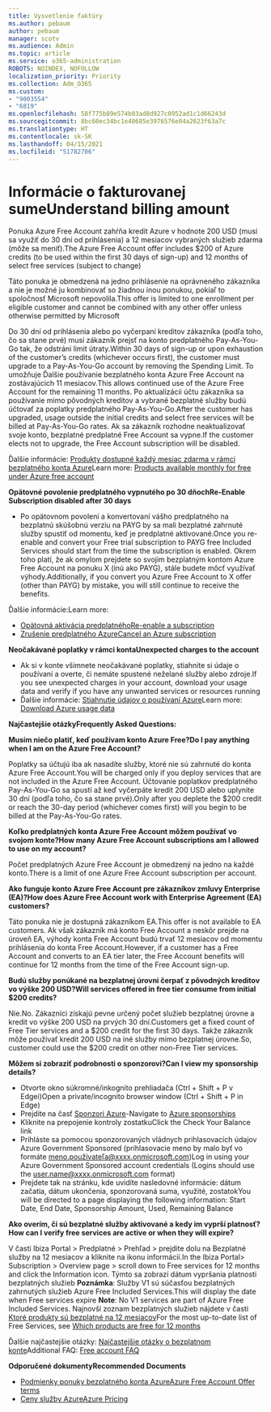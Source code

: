 ```yaml
---
title: Vysvetlenie faktúry
ms.author: pebaum
author: pebaum
manager: scotv
ms.audience: Admin
ms.topic: article
ms.service: o365-administration
ROBOTS: NOINDEX, NOFOLLOW
localization_priority: Priority
ms.collection: Adm_O365
ms.custom:
- "9003554"
- "6819"
ms.openlocfilehash: 58f775b89e574b03ad8d927c0952ad1c1d66243d
ms.sourcegitcommit: 8bc60ec34bc1e40685e3976576e04a2623f63a7c
ms.translationtype: HT
ms.contentlocale: sk-SK
ms.lasthandoff: 04/15/2021
ms.locfileid: "51782706"
---
```

# <a name="understand-billing-amount"></a><span data-ttu-id="f7e19-102">Informácie o fakturovanej sume</span><span class="sxs-lookup"><span data-stu-id="f7e19-102">Understand billing amount</span></span>

<span data-ttu-id="f7e19-103">Ponuka Azure Free Account zahŕňa kredit Azure v hodnote 200 USD (musí sa využiť do 30 dní od prihlásenia) a 12 mesiacov vybraných služieb zdarma (môže sa meniť).</span><span class="sxs-lookup"><span data-stu-id="f7e19-103">The Azure Free Account offer includes $200 of Azure credits (to be used within the first 30 days of sign-up) and 12 months of select free services (subject to change)</span></span>

<span data-ttu-id="f7e19-104">Táto ponuka je obmedzená na jedno prihlásenie na oprávneného zákazníka a nie je možné ju kombinovať so žiadnou inou ponukou, pokiaľ to spoločnosť Microsoft nepovolila.</span><span class="sxs-lookup"><span data-stu-id="f7e19-104">This offer is limited to one enrollment per eligible customer and cannot be combined with any other offer unless otherwise permitted by Microsoft</span></span>

<span data-ttu-id="f7e19-105">Do 30 dní od prihlásenia alebo po vyčerpaní kreditov zákazníka (podľa toho, čo sa stane prvé) musí zákazník prejsť na konto predplatného Pay-As-You-Go tak, že odstráni limit útraty.</span><span class="sxs-lookup"><span data-stu-id="f7e19-105">Within 30 days of sign-up or upon exhaustion of the customer’s credits (whichever occurs first), the customer must upgrade to a Pay-As-You-Go account by removing the Spending Limit.</span></span> <span data-ttu-id="f7e19-106">To umožňuje Ďalšie používanie bezplatného konta Azure Free Account na zostávajúcich 11 mesiacov.</span><span class="sxs-lookup"><span data-stu-id="f7e19-106">This allows continued use of the Azure Free Account for the remaining 11 months.</span></span> <span data-ttu-id="f7e19-107">Po aktualizácii účtu zákazníka sa používanie mimo pôvodných kreditov a vybrané bezplatné služby budú účtovať za poplatky predplatného Pay-As-You-Go.</span><span class="sxs-lookup"><span data-stu-id="f7e19-107">After the customer has upgraded, usage outside the initial credits and select free services will be billed at Pay-As-You-Go rates.</span></span> <span data-ttu-id="f7e19-108">Ak sa zákazník rozhodne neaktualizovať svoje konto, bezplatné predplatné Free Account sa vypne.</span><span class="sxs-lookup"><span data-stu-id="f7e19-108">If the customer elects not to upgrade, the Free Account subscription will be disabled.</span></span>

<span data-ttu-id="f7e19-109">Ďalšie informácie: [Produkty dostupné každý mesiac zdarma v rámci bezplatného konta Azure](https://azure.microsoft.com/free/free-account-faq/)</span><span class="sxs-lookup"><span data-stu-id="f7e19-109">Learn more: [Products available monthly for free under Azure free account](https://azure.microsoft.com/free/free-account-faq/)</span></span>

<span data-ttu-id="f7e19-110">**Opätovné povolenie predplatného vypnutého po 30 dňoch**</span><span class="sxs-lookup"><span data-stu-id="f7e19-110">**Re-Enable Subscription disabled after 30 days**</span></span>

- <span data-ttu-id="f7e19-111">Po opätovnom povolení a konvertovaní vášho predplatného na bezplatnú skúšobnú verziu na PAYG by sa mali bezplatné zahrnuté služby spustiť od momentu, keď je predplatné aktivované.</span><span class="sxs-lookup"><span data-stu-id="f7e19-111">Once you re-enable and convert your Free trial subscription to PAYG free Included Services should start from the time the subscription is enabled.</span></span> <span data-ttu-id="f7e19-112">Okrem toho platí, že ak omylom prejdete so svojim bezplatným kontom Azure Free Account na ponuku X (inú ako PAYG), stále budete môcť využívať výhody.</span><span class="sxs-lookup"><span data-stu-id="f7e19-112">Additionally, if you convert you Azure Free Account to X offer (other than PAYG) by mistake, you will still continue to receive the benefits.</span></span>

<span data-ttu-id="f7e19-113">Ďalšie informácie:</span><span class="sxs-lookup"><span data-stu-id="f7e19-113">Learn more:</span></span> 
- [<span data-ttu-id="f7e19-114">Opätovná aktivácia predplatného</span><span class="sxs-lookup"><span data-stu-id="f7e19-114">Re-enable a subscription</span></span>](https://docs.microsoft.com/azure/billing/billing-subscription-become-disable?WT.mc_id=Portal-Microsoft_Azure_Support)
- [<span data-ttu-id="f7e19-115">Zrušenie predplatného Azure</span><span class="sxs-lookup"><span data-stu-id="f7e19-115">Cancel an Azure subscription</span></span>](https://docs.microsoft.com/azure/billing/billing-how-to-cancel-azure-subscription?WT.mc_id=Portal-Microsoft_Azure_Support)

<span data-ttu-id="f7e19-116">**Neočakávané poplatky v rámci konta**</span><span class="sxs-lookup"><span data-stu-id="f7e19-116">**Unexpected charges to the account**</span></span>

- <span data-ttu-id="f7e19-117">Ak si v konte všimnete neočakávané poplatky, stiahnite si údaje o používaní a overte, či nemáte spustené neželané služby alebo zdroje.</span><span class="sxs-lookup"><span data-stu-id="f7e19-117">If you see unexpected charges in your account, download your usage data and verify if you have any unwanted services or resources running</span></span>
- <span data-ttu-id="f7e19-118">Ďalšie informácie: [Stiahnutie údajov o používaní Azure](https://docs.microsoft.com/azure/billing/billing-download-azure-invoice-daily-usage-date?WT.mc_id=Portal-Microsoft_Azure_Support#download-usage)</span><span class="sxs-lookup"><span data-stu-id="f7e19-118">Learn more: [Download Azure usage data](https://docs.microsoft.com/azure/billing/billing-download-azure-invoice-daily-usage-date?WT.mc_id=Portal-Microsoft_Azure_Support#download-usage)</span></span>

<span data-ttu-id="f7e19-119">**Najčastejšie otázky**</span><span class="sxs-lookup"><span data-stu-id="f7e19-119">**Frequently Asked Questions:**</span></span>

<span data-ttu-id="f7e19-120">**Musím niečo platiť, keď používam konto Azure Free?**</span><span class="sxs-lookup"><span data-stu-id="f7e19-120">**Do I pay anything when I am on the Azure Free Account?**</span></span>

<span data-ttu-id="f7e19-121">Poplatky sa účtujú iba ak nasadíte služby, ktoré nie sú zahrnuté do konta Azure Free Account.</span><span class="sxs-lookup"><span data-stu-id="f7e19-121">You will be charged only if you deploy services that are not included in the Azure Free Account.</span></span> <span data-ttu-id="f7e19-122">Účtovanie poplatkov predplatného Pay-As-You-Go sa spustí až keď vyčerpáte kredit 200 USD alebo uplynite 30 dní (podľa toho, čo sa stane prvé).</span><span class="sxs-lookup"><span data-stu-id="f7e19-122">Only after you deplete the $200 credit or reach the 30-day period (whichever comes first) will you begin to be billed at the Pay-As-You-Go rates.</span></span>

<span data-ttu-id="f7e19-123">**Koľko predplatných konta Azure Free Account môžem používať vo svojom konte?**</span><span class="sxs-lookup"><span data-stu-id="f7e19-123">**How many Azure Free Account subscriptions am I allowed to use on my account?**</span></span>  

<span data-ttu-id="f7e19-124">Počet predplatných Azure Free Account je obmedzený na jedno na každé konto.</span><span class="sxs-lookup"><span data-stu-id="f7e19-124">There is a limit of one Azure Free Account subscription per account.</span></span>

<span data-ttu-id="f7e19-125">**Ako funguje konto Azure Free Account pre zákazníkov zmluvy Enterprise (EA)?**</span><span class="sxs-lookup"><span data-stu-id="f7e19-125">**How does Azure Free Account work with Enterprise Agreement (EA) customers?**</span></span>  

<span data-ttu-id="f7e19-126">Táto ponuka nie je dostupná zákazníkom EA.</span><span class="sxs-lookup"><span data-stu-id="f7e19-126">This offer is not available to EA customers.</span></span> <span data-ttu-id="f7e19-127">Ak však zákazník má konto Free Account a neskôr prejde na úroveň EA, výhody konta Free Account budú trvať 12 mesiacov od momentu prihlásenia do konta Free Account.</span><span class="sxs-lookup"><span data-stu-id="f7e19-127">However, if a customer has a Free Account and converts to an EA tier later, the Free Account benefits will continue for 12 months from the time of the Free Account sign-up.</span></span>

<span data-ttu-id="f7e19-128">**Budú služby ponúkané na bezplatnej úrovni čerpať z pôvodných kreditov vo výške 200 USD?**</span><span class="sxs-lookup"><span data-stu-id="f7e19-128">**Will services offered in free tier consume from initial $200 credits?**</span></span>  

<span data-ttu-id="f7e19-129">Nie.</span><span class="sxs-lookup"><span data-stu-id="f7e19-129">No.</span></span> <span data-ttu-id="f7e19-130">Zákazníci získajú pevne určený počet služieb bezplatnej úrovne a kredit vo výške 200 USD na prvých 30 dní.</span><span class="sxs-lookup"><span data-stu-id="f7e19-130">Customers get a fixed count of Free Tier services and a $200 credit for the first 30 days.</span></span> <span data-ttu-id="f7e19-131">Takže zákazník môže používať kredit 200 USD na iné služby mimo bezplatnej úrovne.</span><span class="sxs-lookup"><span data-stu-id="f7e19-131">So, customer could use the $200 credit on other non-Free Tier services.</span></span>

<span data-ttu-id="f7e19-132">**Môžem si zobraziť podrobnosti o sponzorovi?**</span><span class="sxs-lookup"><span data-stu-id="f7e19-132">**Can I view my sponsorship details?**</span></span>

- <span data-ttu-id="f7e19-133">Otvorte okno súkromné/inkognito prehliadača (Ctrl + Shift + P v Edgei)</span><span class="sxs-lookup"><span data-stu-id="f7e19-133">Open a private/incognito browser window (Ctrl + Shift + P in Edge)</span></span>
- <span data-ttu-id="f7e19-134">Prejdite na časť [Sponzori Azure](http://www.microsoftazuresponsorships.com/)-</span><span class="sxs-lookup"><span data-stu-id="f7e19-134">Navigate to [Azure sponsorships](http://www.microsoftazuresponsorships.com/)</span></span>
- <span data-ttu-id="f7e19-135">Kliknite na prepojenie kontroly zostatku</span><span class="sxs-lookup"><span data-stu-id="f7e19-135">Click the Check Your Balance link</span></span>
- <span data-ttu-id="f7e19-136">Prihláste sa pomocou sponzorovaných vládnych prihlasovacích údajov Azure Government Sponsored (prihlasovacie meno by malo byť vo formáte meno.používateľa@xxxx.onmicrosoft.com)</span><span class="sxs-lookup"><span data-stu-id="f7e19-136">Log in using your Azure Government Sponsored account credentials (Logins should use the user.name@xxxx.onmicrosoft.com format)</span></span>
- <span data-ttu-id="f7e19-137">Prejdete tak na stránku, kde uvidíte nasledovné informácie: dátum začatia, dátum ukončenia, sponzorovaná suma, využité, zostatok</span><span class="sxs-lookup"><span data-stu-id="f7e19-137">You will be directed to a page displaying the following information: Start Date, End Date, Sponsorship Amount, Used, Remaining Balance</span></span>

<span data-ttu-id="f7e19-138">**Ako overím, či sú bezplatné služby aktivované a kedy im vyprší platnosť?**</span><span class="sxs-lookup"><span data-stu-id="f7e19-138">**How can I verify free services are active or when they will expire?**</span></span>

<span data-ttu-id="f7e19-139">V časti Ibiza Portal > Predplatné > Prehľad > prejdite dolu na Bezplatné služby na 12 mesiacov a kliknite na ikonu informácií.</span><span class="sxs-lookup"><span data-stu-id="f7e19-139">In the Ibiza Portal> Subscription > Overview page > scroll down to Free services for 12 months and click the Information icon.</span></span> <span data-ttu-id="f7e19-140">Týmto sa zobrazí dátum vypršania platnosti bezplatných služieb **Poznámka**: Služby V1 sú súčasťou bezplatných zahrnutých služieb Azure Free Included Services.</span><span class="sxs-lookup"><span data-stu-id="f7e19-140">This will display the date when Free services expire **Note**: No V1 services are part of Azure Free Included Services.</span></span> <span data-ttu-id="f7e19-141">Najnovší zoznam bezplatných služieb nájdete v časti [Ktoré produkty sú bezplatné na 12 mesiacov](http://www.microsoftazuresponsorships.com/)</span><span class="sxs-lookup"><span data-stu-id="f7e19-141">For the most up-to-date list of Free Services, see [Which products are free for 12 months](http://www.microsoftazuresponsorships.com/)</span></span>

<span data-ttu-id="f7e19-142">Ďalšie najčastejšie otázky: [Najčastejšie otázky o bezplatnom konte](https://azure.microsoft.com/free/free-account-faq/)</span><span class="sxs-lookup"><span data-stu-id="f7e19-142">Additional FAQ: [Free account FAQ](https://azure.microsoft.com/free/free-account-faq/)</span></span>

<span data-ttu-id="f7e19-143">**Odporučené dokumenty**</span><span class="sxs-lookup"><span data-stu-id="f7e19-143">**Recommended Documents**</span></span>

- [<span data-ttu-id="f7e19-144">Podmienky ponuky bezplatného konta Azure</span><span class="sxs-lookup"><span data-stu-id="f7e19-144">Azure Free Account Offer terms</span></span>](https://azure.microsoft.com/offers/ms-azr-0044p/)
- [<span data-ttu-id="f7e19-145">Ceny služby Azure</span><span class="sxs-lookup"><span data-stu-id="f7e19-145">Azure Pricing</span></span>](https://azure.microsoft.com/pricing/)